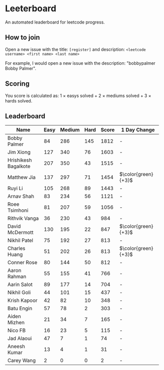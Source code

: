 # Leeterboard

An automated leaderboard for leetcode progress.

## How to join

Open a new issue with the title: `[register]` and description:
`<leetcode username> <first name> <last name>`

For example, I would open a new issue with the description: "bobbypalmer Bobby Palmer".

## Scoring

You score is calculated as:
1 $\times$ easys solved + 2 $\times$ mediums solved + 3 $\times$ hards solved.

## Leaderboard
| Name | Easy | Medium | Hard | Score | 1 Day Change |
| --- | --- | --- | --- | --- | --- |
| Bobby Palmer | 84 | 286 | 145 | 1812 | - |
| Jim Xiong | 127 | 340 | 76 | 1603 | - |
| Hrishikesh Bagalkote | 207 | 350 | 43 | 1515 | - |
| Matthew Jia | 137 | 297 | 71 | 1454 | $\color{green}{+3}$ |
| Ruyi Li | 105 | 268 | 89 | 1443 | - |
| Arnav Shah | 83 | 234 | 56 | 1121 | - |
| Roee Tsimhoni | 81 | 207 | 59 | 1056 | - |
| Rithvik Vanga | 36 | 230 | 43 | 984 | - |
| David McDermott | 130 | 195 | 22 | 847 | $\color{green}{+3}$ |
| Nikhil Patel | 75 | 192 | 27 | 813 | - |
| Charles Huang | 51 | 202 | 26 | 813 | $\color{green}{+3}$ |
| Conner Rose | 80 | 144 | 50 | 812 | - |
| Aaron Rahman | 55 | 155 | 41 | 766 | - |
| Aarin Salot | 89 | 177 | 14 | 704 | - |
| Nikhil Goli | 44 | 101 | 15 | 437 | - |
| Krish Kapoor | 42 | 82 | 10 | 348 | - |
| Batu Engin | 57 | 78 | 2 | 303 | - |
| Aiden Mizhen | 21 | 34 | 7 | 165 | - |
| Nico FB | 16 | 23 | 5 | 115 | - |
| Jad Alaoui | 47 | 7 | 1 | 74 | - |
| Aneesh Kumar | 13 | 4 | 1 | 31 | - |
| Carey Wang | 2 | 0 | 0 | 2 | - |

